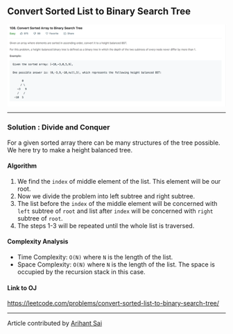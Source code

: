 ## Convert Sorted List to Binary Search Tree

<p>
<img align="center" alt="Question Screenshot" src="./../Images/Sorted-Array-to-Binary-Search-Tree/question.png">
</p>


---

### Solution : Divide and Conquer
For a given sorted array there can be many structures of the tree possible. We here try to make a height balanced tree.


#### Algorithm
1. We find the `index` of middle element of the list. This element will be our root.
2. Now we divide the problem into left subtree and right subtree.
3. The list before the `index` of the middle element will be concerned with `left` subtree of `root` and list after    `index` will be concerned with `right` subtree of `root`.
4. The steps 1-3 will be repeated until the whole list is traversed.


#### Complexity Analysis
* Time Complexity: `O(N)` where `N` is the length of the list.
* Space Complexity: `O(N)` where `N` is the length of the list. The space is occupied by the recursion stack in this case.


#### Link to OJ
https://leetcode.com/problems/convert-sorted-list-to-binary-search-tree/

---
Article contributed by [Arihant Sai](https://github.com/Arihant1467)

